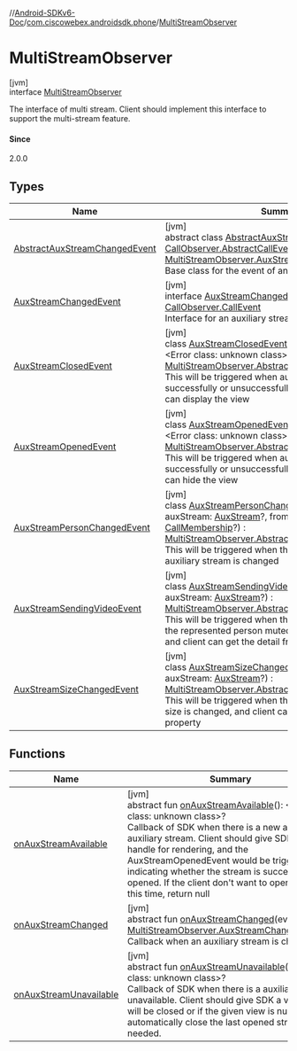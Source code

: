 //[Android-SDKv6-Doc](../../../index.md)/[com.ciscowebex.androidsdk.phone](../index.md)/[MultiStreamObserver](index.md)

# MultiStreamObserver

[jvm]\
interface [MultiStreamObserver](index.md)

The interface of multi stream. Client should implement this interface to support the multi-stream feature.

#### Since

2.0.0

## Types

| Name | Summary |
|---|---|
| [AbstractAuxStreamChangedEvent](-abstract-aux-stream-changed-event/index.md) | [jvm]<br>abstract class [AbstractAuxStreamChangedEvent](-abstract-aux-stream-changed-event/index.md) : [CallObserver.AbstractCallEvent](../-call-observer/-abstract-call-event/index.md), [MultiStreamObserver.AuxStreamChangedEvent](-aux-stream-changed-event/index.md)<br>Base class for the event of an AuxStreamChangedEvent |
| [AuxStreamChangedEvent](-aux-stream-changed-event/index.md) | [jvm]<br>interface [AuxStreamChangedEvent](-aux-stream-changed-event/index.md) : [CallObserver.CallEvent](../-call-observer/-call-event/index.md)<br>Interface for an auxiliary stream changed event |
| [AuxStreamClosedEvent](-aux-stream-closed-event/index.md) | [jvm]<br>class [AuxStreamClosedEvent](-aux-stream-closed-event/index.md)(call: [Call](../-call/index.md), renderView: &lt;Error class: unknown class&gt;, error: [String](https://kotlinlang.org/api/latest/jvm/stdlib/kotlin/-string/index.html)?) : [MultiStreamObserver.AbstractAuxStreamChangedEvent](-abstract-aux-stream-changed-event/index.md)<br>This will be triggered when auxiliary stream is closed successfully or unsuccessfully. On this event, the client can display the view |
| [AuxStreamOpenedEvent](-aux-stream-opened-event/index.md) | [jvm]<br>class [AuxStreamOpenedEvent](-aux-stream-opened-event/index.md)(call: [Call](../-call/index.md), renderView: &lt;Error class: unknown class&gt;, error: [String](https://kotlinlang.org/api/latest/jvm/stdlib/kotlin/-string/index.html)?) : [MultiStreamObserver.AbstractAuxStreamChangedEvent](-abstract-aux-stream-changed-event/index.md)<br>This will be triggered when auxiliary stream is opened successfully or unsuccessfully. On this event, the client can hide the view |
| [AuxStreamPersonChangedEvent](-aux-stream-person-changed-event/index.md) | [jvm]<br>class [AuxStreamPersonChangedEvent](-aux-stream-person-changed-event/index.md)(call: [Call](../-call/index.md)?, auxStream: [AuxStream](../-aux-stream/index.md)?, from: [CallMembership](../-call-membership/index.md)?, to: [CallMembership](../-call-membership/index.md)?) : [MultiStreamObserver.AbstractAuxStreamChangedEvent](-abstract-aux-stream-changed-event/index.md)<br>This will be triggered when the person represented this auxiliary stream is changed |
| [AuxStreamSendingVideoEvent](-aux-stream-sending-video-event/index.md) | [jvm]<br>class [AuxStreamSendingVideoEvent](-aux-stream-sending-video-event/index.md)(call: [Call](../-call/index.md)?, auxStream: [AuxStream](../-aux-stream/index.md)?) : [MultiStreamObserver.AbstractAuxStreamChangedEvent](-abstract-aux-stream-changed-event/index.md)<br>This will be triggered when the network is unstable or the represented person muted or unmuted his video, and client can get the detail from the property |
| [AuxStreamSizeChangedEvent](-aux-stream-size-changed-event/index.md) | [jvm]<br>class [AuxStreamSizeChangedEvent](-aux-stream-size-changed-event/index.md)(call: [Call](../-call/index.md)?, auxStream: [AuxStream](../-aux-stream/index.md)?) : [MultiStreamObserver.AbstractAuxStreamChangedEvent](-abstract-aux-stream-changed-event/index.md)<br>This will be triggered when the auxiliary stream view size is changed, and client can get the detail from the property |

## Functions

| Name | Summary |
|---|---|
| [onAuxStreamAvailable](on-aux-stream-available.md) | [jvm]<br>abstract fun [onAuxStreamAvailable](on-aux-stream-available.md)(): &lt;Error class: unknown class&gt;?<br>Callback of SDK when there is a new available auxiliary stream. Client should give SDK a view handle for rendering, and the AuxStreamOpenedEvent would be triggered indicating whether the stream is successfully opened. If the client don't want to open stream at this time, return null |
| [onAuxStreamChanged](on-aux-stream-changed.md) | [jvm]<br>abstract fun [onAuxStreamChanged](on-aux-stream-changed.md)(event: [MultiStreamObserver.AuxStreamChangedEvent](-aux-stream-changed-event/index.md)?)<br>Callback when an auxiliary stream is changed |
| [onAuxStreamUnavailable](on-aux-stream-unavailable.md) | [jvm]<br>abstract fun [onAuxStreamUnavailable](on-aux-stream-unavailable.md)(): &lt;Error class: unknown class&gt;?<br>Callback of SDK when there is a auxiliary stream unavailable. Client should give SDK a view which will be closed or if the given view is null, SDK will automatically close the last opened stream if needed. |

